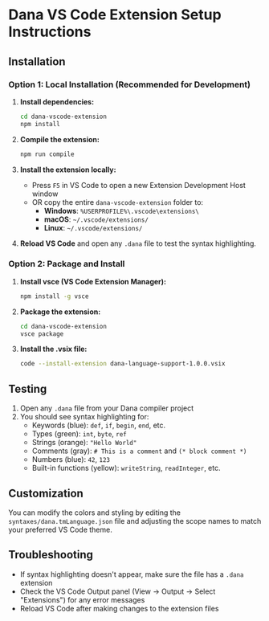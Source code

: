 # Dana VS Code Extension Setup Instructions

## Installation

### Option 1: Local Installation (Recommended for Development)

1. **Install dependencies:**
   ```bash
   cd dana-vscode-extension
   npm install
   ```

2. **Compile the extension:**
   ```bash
   npm run compile
   ```

3. **Install the extension locally:**
   - Press `F5` in VS Code to open a new Extension Development Host window
   - OR copy the entire `dana-vscode-extension` folder to:
     - **Windows**: `%USERPROFILE%\.vscode\extensions\`
     - **macOS**: `~/.vscode/extensions/`
     - **Linux**: `~/.vscode/extensions/`

4. **Reload VS Code** and open any `.dana` file to test the syntax highlighting.

### Option 2: Package and Install

1. **Install vsce (VS Code Extension Manager):**
   ```bash
   npm install -g vsce
   ```

2. **Package the extension:**
   ```bash
   cd dana-vscode-extension
   vsce package
   ```

3. **Install the .vsix file:**
   ```bash
   code --install-extension dana-language-support-1.0.0.vsix
   ```

## Testing

1. Open any `.dana` file from your Dana compiler project
2. You should see syntax highlighting for:
   - Keywords (blue): `def`, `if`, `begin`, `end`, etc.
   - Types (green): `int`, `byte`, `ref`
   - Strings (orange): `"Hello World"`
   - Comments (gray): `# This is a comment` and `(* block comment *)`
   - Numbers (blue): `42`, `123`
   - Built-in functions (yellow): `writeString`, `readInteger`, etc.

## Customization

You can modify the colors and styling by editing the `syntaxes/dana.tmLanguage.json` file and adjusting the scope names to match your preferred VS Code theme.

## Troubleshooting

- If syntax highlighting doesn't appear, make sure the file has a `.dana` extension
- Check the VS Code Output panel (View → Output → Select "Extensions") for any error messages
- Reload VS Code after making changes to the extension files
